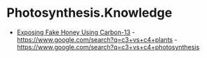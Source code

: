 # Photosynthesis.Knowledge
- [Exposing Fake Honey Using Carbon-13](https://youtu.be/rKvNp0fAaZ8) - https://www.google.com/search?q=c3+vs+c4+plants - https://www.google.com/search?q=c3+vs+c4+photosynthesis

